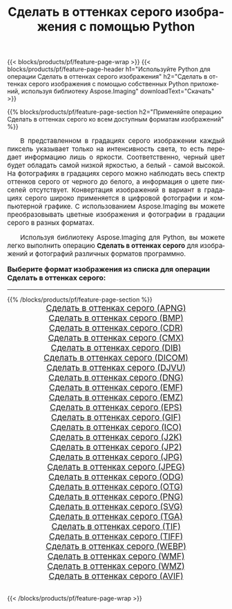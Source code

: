 ﻿---
title: Сделать в оттенках серого изображения с помощью Python 
weight: 3920
url: /ru/python-net/grayscale/ 
lang: ru
langdirlevel: 2
locales: zh-hans,ja,it,ru,de,es,fr,nl,id,lt,pl,pt,vi,tr,ko,zh-hant,ar,hi,th,sv,cs,uk,he
description: Применяйте библиотеку Aspose.Imaging, чтобы Сделать в оттенках серого изображения и фотографии используя собственные Python приложения и серверные API.
---

{{< blocks/products/pf/feature-page-wrap >}}
{{< blocks/products/pf/feature-page-header h1="Используйте Python для операции Сделать в оттенках серого изображения" h2="Сделать в оттенках серого изображения с помощью собственных Python приложений, используя библиотеку Aspose.Imaging" downloadText="Скачать" >}}


{{% blocks/products/pf/feature-page-section  h2="Применяйте операцию Сделать в оттенках серого ко всем доступным форматам изображений" %}}
<p align="justify" style="text-indent:2em;font-size:15px;">
В представленном в градациях серого изображении каждый пиксель указывает только на интенсивность света, то есть передает информацию лишь о яркости. Соответственно, черный цвет будет обладать самой низкой яркостью, а белый - самой высокой. На фотографиях в градациях серого можно наблюдать весь спектр оттенков серого от черного до белого, а информация о цвете пикселей отсутствует. Конвертация изображений в вариант в градациях серого широко применяется в цифровой фотографии и компьютерной графике. С использованием Aspose.Imaging вы можете преобразовывать цветные изображения и фотографии в градации серого в разных форматах.
</p>
<p align="justify" style="text-indent:2em;font-size:15px;">
Используя библиотеку Aspose.Imaging для Python, вы можете легко выполнить операцию <b>Сделать в оттенках серого</b> для изображений и фотографий различных форматов программно.
</p>
<h3 style="margin-top:16px;">
Выберите формат изображения из списка для операции Сделать в оттенках серого:
</h3>
<hr/>
{{% /blocks/products/pf/feature-page-section %}}
<div class="container-fluid productfamilypage bg-gray">
    <div class="convertypes bg-gray agp-content section">
        <div class="container">
		<div class="row other-converters" style="gap: 10px;font-size: 19px;text-align:center;">
		    <div class='col-md-3 other-converter remove-lp remove-rp'><a href="/imaging/ru/python-net/grayscale/apng/" style="padding:15px;">Сделать в оттенках серого (APNG)</a></div><div class='col-md-3 other-converter remove-lp remove-rp'><a href="/imaging/ru/python-net/grayscale/bmp/" style="padding:15px;">Сделать в оттенках серого (BMP)</a></div><div class='col-md-3 other-converter remove-lp remove-rp'><a href="/imaging/ru/python-net/grayscale/cdr/" style="padding:15px;">Сделать в оттенках серого (CDR)</a></div><div class='col-md-3 other-converter remove-lp remove-rp'><a href="/imaging/ru/python-net/grayscale/cmx/" style="padding:15px;">Сделать в оттенках серого (CMX)</a></div><div class='col-md-3 other-converter remove-lp remove-rp'><a href="/imaging/ru/python-net/grayscale/dib/" style="padding:15px;">Сделать в оттенках серого (DIB)</a></div><div class='col-md-3 other-converter remove-lp remove-rp'><a href="/imaging/ru/python-net/grayscale/dicom/" style="padding:15px;">Сделать в оттенках серого (DICOM)</a></div><div class='col-md-3 other-converter remove-lp remove-rp'><a href="/imaging/ru/python-net/grayscale/djvu/" style="padding:15px;">Сделать в оттенках серого (DJVU)</a></div><div class='col-md-3 other-converter remove-lp remove-rp'><a href="/imaging/ru/python-net/grayscale/dng/" style="padding:15px;">Сделать в оттенках серого (DNG)</a></div><div class='col-md-3 other-converter remove-lp remove-rp'><a href="/imaging/ru/python-net/grayscale/emf/" style="padding:15px;">Сделать в оттенках серого (EMF)</a></div><div class='col-md-3 other-converter remove-lp remove-rp'><a href="/imaging/ru/python-net/grayscale/emz/" style="padding:15px;">Сделать в оттенках серого (EMZ)</a></div><div class='col-md-3 other-converter remove-lp remove-rp'><a href="/imaging/ru/python-net/grayscale/eps/" style="padding:15px;">Сделать в оттенках серого (EPS)</a></div><div class='col-md-3 other-converter remove-lp remove-rp'><a href="/imaging/ru/python-net/grayscale/gif/" style="padding:15px;">Сделать в оттенках серого (GIF)</a></div><div class='col-md-3 other-converter remove-lp remove-rp'><a href="/imaging/ru/python-net/grayscale/ico/" style="padding:15px;">Сделать в оттенках серого (ICO)</a></div><div class='col-md-3 other-converter remove-lp remove-rp'><a href="/imaging/ru/python-net/grayscale/j2k/" style="padding:15px;">Сделать в оттенках серого (J2K)</a></div><div class='col-md-3 other-converter remove-lp remove-rp'><a href="/imaging/ru/python-net/grayscale/jp2/" style="padding:15px;">Сделать в оттенках серого (JP2)</a></div><div class='col-md-3 other-converter remove-lp remove-rp'><a href="/imaging/ru/python-net/grayscale/jpg/" style="padding:15px;">Сделать в оттенках серого (JPG)</a></div><div class='col-md-3 other-converter remove-lp remove-rp'><a href="/imaging/ru/python-net/grayscale/jpeg/" style="padding:15px;">Сделать в оттенках серого (JPEG)</a></div><div class='col-md-3 other-converter remove-lp remove-rp'><a href="/imaging/ru/python-net/grayscale/odg/" style="padding:15px;">Сделать в оттенках серого (ODG)</a></div><div class='col-md-3 other-converter remove-lp remove-rp'><a href="/imaging/ru/python-net/grayscale/otg/" style="padding:15px;">Сделать в оттенках серого (OTG)</a></div><div class='col-md-3 other-converter remove-lp remove-rp'><a href="/imaging/ru/python-net/grayscale/png/" style="padding:15px;">Сделать в оттенках серого (PNG)</a></div><div class='col-md-3 other-converter remove-lp remove-rp'><a href="/imaging/ru/python-net/grayscale/svg/" style="padding:15px;">Сделать в оттенках серого (SVG)</a></div><div class='col-md-3 other-converter remove-lp remove-rp'><a href="/imaging/ru/python-net/grayscale/tga/" style="padding:15px;">Сделать в оттенках серого (TGA)</a></div><div class='col-md-3 other-converter remove-lp remove-rp'><a href="/imaging/ru/python-net/grayscale/tif/" style="padding:15px;">Сделать в оттенках серого (TIF)</a></div><div class='col-md-3 other-converter remove-lp remove-rp'><a href="/imaging/ru/python-net/grayscale/tiff/" style="padding:15px;">Сделать в оттенках серого (TIFF)</a></div><div class='col-md-3 other-converter remove-lp remove-rp'><a href="/imaging/ru/python-net/grayscale/webp/" style="padding:15px;">Сделать в оттенках серого (WEBP)</a></div><div class='col-md-3 other-converter remove-lp remove-rp'><a href="/imaging/ru/python-net/grayscale/wmf/" style="padding:15px;">Сделать в оттенках серого (WMF)</a></div><div class='col-md-3 other-converter remove-lp remove-rp'><a href="/imaging/ru/python-net/grayscale/wmz/" style="padding:15px;">Сделать в оттенках серого (WMZ)</a></div><div class='col-md-3 other-converter remove-lp remove-rp'><a href="/imaging/ru/python-net/grayscale/avif/" style="padding:15px;">Сделать в оттенках серого (AVIF)</a></div>
                </div>
        </div>
    </div>
</div>
<br/>

{{< /blocks/products/pf/feature-page-wrap >}}
